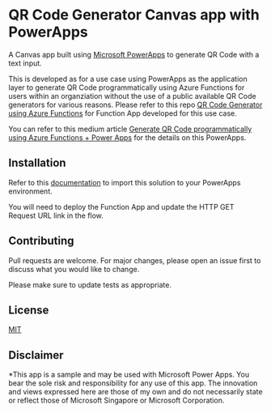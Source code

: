 # QR Code Generator Canvas app with PowerApps

A Canvas app built using [Microsoft PowerApps](https://docs.microsoft.com/en-us/powerapps/) to generate QR Code with a text input.

This is developed as for a use case using PowerApps as the application layer to generate QR Code programmatically using Azure Functions for users within an organziation without the use of a public available QR Code generators for various reasons. Please refer to this repo [QR Code Generator using Azure Functions](https://github.com/jenzushsu/qrcode-generator-azure-functions) for Function App developed for this use case.

You can refer to this medium article [Generate QR Code programmatically using Azure Functions + Power Apps](https://medium.com/@jenzushsu/generate-qr-code-programmatically-using-azure-functions-power-apps-d0e545c0a5d3) for the details on this PowerApps.

## Installation
Refer to this [documentation](https://docs.microsoft.com/en-us/powerapps/maker/common-data-service/import-update-export-solutions) to import this solution to your PowerApps environment.

You will need to deploy the Function App and update the HTTP GET Request URL link in the flow.

## Contributing
Pull requests are welcome. For major changes, please open an issue first to discuss what you would like to change.

Please make sure to update tests as appropriate.

## License
[MIT](https://choosealicense.com/licenses/mit/)

## Disclaimer
*This app is a sample and may be used with Microsoft Power Apps. You bear the sole risk and responsibility for any use of this app. The innovation and views expressed here are those of my own and do not necessarily state or reflect those of Microsoft Singapore or Microsoft Corporation.
